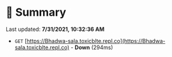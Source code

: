 # 📖 Summary
Last updated: **7/31/2021, 10:32:36 AM**

- `GET` [https://Bhadwa-sala.toxicblte.repl.co](https://Bhadwa-sala.toxicblte.repl.co) - **Down** (294ms)
